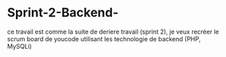 # Sprint-2-Backend-
ce travail est comme la suite de deriere travail (sprint 2), je veux recréer le scrum board de youcode utilisant les technologie de backend (PHP, MySQLi)
